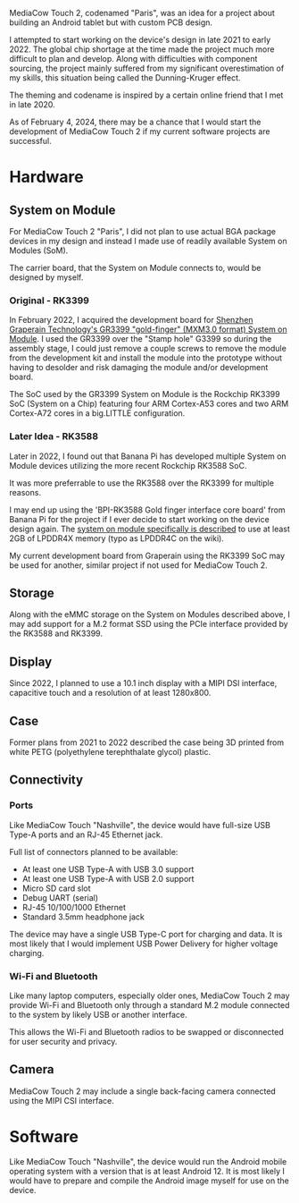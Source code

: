 MediaCow Touch 2, codenamed "Paris", was an idea for a project about building an Android tablet but with custom PCB design.

I attempted to start working on the device's design in late 2021 to early 2022. The global chip shortage at the time made the project much more difficult to plan and develop. Along with difficulties with component sourcing, the project mainly suffered from my significant overestimation of my skills, this situation being called the Dunning-Kruger effect. 

The theming and codename is inspired by a certain online friend that I met in late 2020.

As of February 4, 2024, there may be a chance that I would start the development of MediaCow Touch 2 if my current software projects are successful.

# Hardware

## System on Module
For MediaCow Touch 2 "Paris", I did not plan to use actual BGA package devices in my design and instead I made use of readily available System on Modules (SoM).

The carrier board, that the System on Module connects to, would be designed by myself. 

### Original - RK3399
In February 2022, I acquired the development board for [Shenzhen Graperain Technology's GR3399 "gold-finger" (MXM3.0 format) System on Module](https://www.graperain.com/ARM-Embedded-RK3399-Development-Board/). I used the GR3399 over the "Stamp hole" G3399 so during the assembly stage, I could just remove a couple screws to remove the module from the development kit and install the module into the prototype without having to desolder and risk damaging the module and/or development board.

The SoC used by the GR3399 System on Module is the Rockchip RK3399 SoC (System on a Chip) featuring four ARM Cortex-A53 cores and two ARM Cortex-A72 cores in a big.LITTLE configuration.

### Later Idea - RK3588
Later in 2022, I found out that Banana Pi has developed multiple System on Module devices utilizing the more recent Rockchip RK3588 SoC.

It was more preferrable to use the RK3588 over the RK3399 for multiple reasons. 

I may end up using the 'BPI-RK3588 Gold finger interface core board' from Banana Pi for the project if I ever decide to start working on the device design again. The [system on module specifically is described](https://wiki.banana-pi.org/BPI-RK3588_Core_board_and_development_Kit) to use at least 2GB of LPDDR4X memory (typo as LPDDR4C on the wiki).

My current development board from Graperain using the RK3399 SoC may be used for another, similar project if not used for MediaCow Touch 2. 

## Storage
Along with the eMMC storage on the System on Modules described above, I may add support for a M.2 format SSD using the PCIe interface provided by the RK3588 and RK3399.

## Display
Since 2022, I planned to use a 10.1 inch display with a MIPI DSI interface, capacitive touch and a resolution of at least 1280x800.

## Case
Former plans from 2021 to 2022 described the case being 3D printed from white PETG (polyethylene terephthalate glycol) plastic.

## Connectivity

### Ports
Like MediaCow Touch "Nashville", the device would have full-size USB Type-A ports and an RJ-45 Ethernet jack.

Full list of connectors planned to be available:

- At least one USB Type-A with USB 3.0 support
- At least one USB Type-A with USB 2.0 support
- Micro SD card slot
- Debug UART (serial)
- RJ-45 10/100/1000 Ethernet
- Standard 3.5mm headphone jack

The device may have a single USB Type-C port for charging and data. It is most likely that I would implement USB Power Delivery for higher voltage charging.

### Wi-Fi and Bluetooth
Like many laptop computers, especially older ones, MediaCow Touch 2 may provide Wi-Fi and Bluetooth only through a standard M.2 module connected to the system by likely USB or another interface.

This allows the Wi-Fi and Bluetooth radios to be swapped or disconnected for user security and privacy.

## Camera
MediaCow Touch 2 may include a single back-facing camera connected using the MIPI CSI interface.

# Software

Like MediaCow Touch "Nashville", the device would run the Android mobile operating system with a version that is at least Android 12. It is most likely I would have to prepare and compile the Android image myself for use on the device.